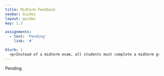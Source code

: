 ```yaml
---
title: Midterm Feedback
navbar: Guides
layout: guides
key: 1.3

assignments:
  - text: 'Pending'
    link: '#'

blurb: |
  <p>Instead of a midterm exam, all students must complete a midterm group project. This guide describes the midterm prototype feedback process.</p>
---
```


Pending
